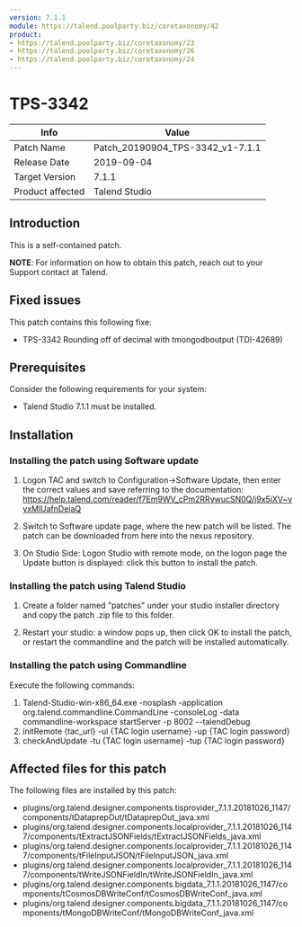 ```yaml
---
version: 7.1.1
module: https://talend.poolparty.biz/coretaxonomy/42
product:
- https://talend.poolparty.biz/coretaxonomy/23
- https://talend.poolparty.biz/coretaxonomy/26
- https://talend.poolparty.biz/coretaxonomy/24
---
```


# TPS-3342

| Info             | Value |
| ---------------- | ---------------- |
| Patch Name       | Patch\_20190904\_TPS-3342\_v1-7.1.1 |
| Release Date     | 2019-09-04 |
| Target Version   | 7.1.1 |
| Product affected | Talend Studio |

## Introduction <!-- mandatory -->

This is a self-contained patch.

**NOTE**: For information on how to obtain this patch, reach out to your Support contact at Talend.

## Fixed issues <!-- mandatory -->
This patch contains this following fixe:

- TPS-3342 Rounding off of decimal with tmongodboutput (TDI-42689)

## Prerequisites <!-- mandatory -->
Consider the following requirements for your system:

- Talend Studio 7.1.1 must be installed.


## Installation <!-- mandatory -->

### Installing the patch using Software update <!-- if applicable -->

1) Logon TAC and switch to Configuration->Software Update, then enter the correct values and save referring to the documentation: https://help.talend.com/reader/f7Em9WV_cPm2RRywucSN0Q/j9x5iXV~vyxMlUafnDejaQ

2) Switch to Software update page, where the new patch will be listed. The patch can be downloaded from here into the nexus repository.

3) On Studio Side: Logon Studio with remote mode, on the logon page the Update button is displayed: click this button to install the patch.

### Installing the patch using Talend Studio <!-- if applicable -->

1) Create a folder named "patches" under your studio installer directory and copy the patch .zip file to this folder.

2) Restart your studio: a window pops up, then click OK to install the patch, or restart the commandline and the patch will be installed automatically.

### Installing the patch using Commandline <!-- if applicable -->

Execute the following commands:

1. Talend-Studio-win-x86_64.exe -nosplash -application org.talend.commandline.CommandLine -consoleLog -data commandline-workspace startServer -p 8002 --talendDebug
2. initRemote {tac_url} -ul {TAC login username} -up {TAC login password}
3. checkAndUpdate -tu {TAC login username} -tup {TAC login password}

## Affected files for this patch <!-- if applicable -->

The following files are installed by this patch:

- plugins/org.talend.designer.components.tisprovider_7.1.1.20181026_1147/components/tDataprepOut/tDataprepOut_java.xml
- plugins/org.talend.designer.components.localprovider_7.1.1.20181026_1147/components/tExtractJSONFields/tExtractJSONFields_java.xml
- plugins/org.talend.designer.components.localprovider_7.1.1.20181026_1147/components/tFileInputJSON/tFileInputJSON_java.xml
- plugins/org.talend.designer.components.localprovider_7.1.1.20181026_1147/components/tWriteJSONFieldIn/tWriteJSONFieldIn_java.xml
- plugins/org.talend.designer.components.bigdata_7.1.1.20181026_1147/components/tCosmosDBWriteConf/tCosmosDBWriteConf_java.xml
- plugins/org.talend.designer.components.bigdata_7.1.1.20181026_1147/components/tMongoDBWriteConf/tMongoDBWriteConf_java.xml
